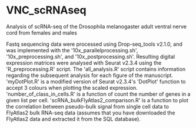 # VNC_scRNAseq
Analysis of scRNA-seq of the Drosophila melanogaster adult ventral nerve cord from females and males

Fastq sequencing data were processed using Drop-seq_tools v2.1.0, and was implemented with the '10x_parallelprocessing.sh', '10x_preprocessing.sh', and '10x_postprocessing.sh'. Resulting digital expression matrices were analysed with Seurat v2.3.4 using the 'R_preprocessing.R' script. The 'all_analysis.R' script contains information regarding the subsequent analysis for each figure of the manuscript. 'myDotPlot.R' is a modified version of Seurat v2.3.4's 'DotPlot' function to accept 3 colours when plotting the scaled expression. 'number_of_class_in_cells.R' is a function of count the number of genes in a given list per cell. 'scRNA_bulkFlyAtlas2_comparison.R' is a function to plot the correlation between pseudo-bulk signal from single cell data to FlyAtlas2 bulk RNA-seq data (assumes that you have downloaded the FlyAtlas2 data and extracted it from the SQL database).
